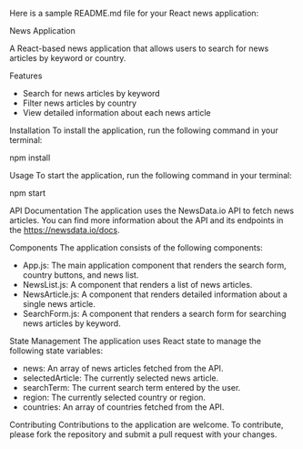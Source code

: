 Here is a sample README.md file for your React news application:

News Application

A React-based news application that allows users to search for news articles by keyword or country.

Features
- Search for news articles by keyword
- Filter news articles by country
- View detailed information about each news article

Installation
To install the application, run the following command in your terminal:

npm install

Usage
To start the application, run the following command in your terminal:


npm start

API Documentation
The application uses the NewsData.io API to fetch news articles. You can find more information about the API and its endpoints in the https://newsdata.io/docs.

Components
The application consists of the following components:

- App.js: The main application component that renders the search form, country buttons, and news list.
- NewsList.js: A component that renders a list of news articles.
- NewsArticle.js: A component that renders detailed information about a single news article.
- SearchForm.js: A component that renders a search form for searching news articles by keyword.

State Management
The application uses React state to manage the following state variables:

- news: An array of news articles fetched from the API.
- selectedArticle: The currently selected news article.
- searchTerm: The current search term entered by the user.
- region: The currently selected country or region.
- countries: An array of countries fetched from the API.

Contributing
Contributions to the application are welcome. To contribute, please fork the repository and submit a pull request with your changes.



